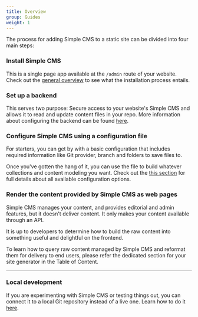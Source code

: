 ```yaml
---
title: Overview
group: Guides
weight: 1
---
```


The process for adding Simple CMS to a static site can be divided into four main steps:

### Install Simple CMS

This is a single page app available at the `/admin` route of your website.
Check out the [general overview](/docs/intro/) to see what the installation process entails.

### Set up a backend

This serves two purpose: Secure access to your website's Simple CMS and allows it to read and update content files in your repo. More information about configuring the backend can be found [here](/docs/backends-overview/).

### Configure Simple CMS using a configuration file

For starters, you can get by with a basic configuration that includes required information like Git provider, branch and folders to save files to.

Once you've gotten the hang of it, you can use the file to build whatever collections and content modeling you want. Check out the [this section](/docs/configuration-options/#configuration-file) for full details about all available configuration options.

### Render the content provided by Simple CMS as web pages

Simple CMS manages your content, and provides editorial and admin features, but it doesn't deliver content. It only makes your content available through an API.

It is up to developers to determine how to build the raw content into something useful and delightful on the frontend.

To learn how to query raw content managed by Simple CMS and reformat them for delivery to end users, please refer the dedicated section for your site generator in the Table of Content.
___
### Local development

If you are experimenting with Simple CMS or testing things out, you can connect it to a local Git repository instead of a live one. Learn how to do it [here](/docs/beta-features/#working-with-a-local-git-repository).
